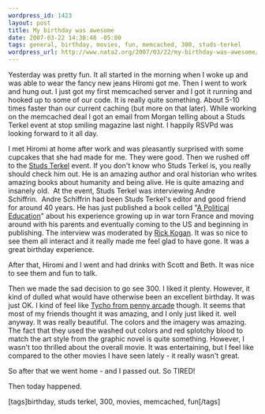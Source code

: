 ```yaml
--- 
wordpress_id: 1423
layout: post
title: My birthday was awesome
date: 2007-03-22 14:38:48 -05:00
tags: general, birthday, movies, fun, memcached, 300, studs-terkel
wordpress_url: http://www.nata2.org/2007/03/22/my-birthday-was-awesome/
---
```

<p>Yesterday was pretty fun. It all started in the morning when I woke up and was able to wear the fancy new jeans Hiromi got me. Then I went to work and hung out. I just got my first memcached server and I got it running and hooked up to some of our code. It is really quite something. About 5-10 times faster than our current caching (but more on that later). While working on the memcached deal I got an email from Morgan telling about a Studs Terkel event at stop smiling magazine last night. I happily RSVPd was looking forward to it all day. </p> <p>I met Hiromi at home after work and was pleasantly surprised with some cupcakes that she had made for me. They were good. Then we rushed off to the <a href="http://en.wikipedia.org/wiki/Studs_Terkel">Studs Terkel</a> event. If you don't know who Studs Terkel is, you really should check him out. He is an amazing author and oral historian who writes amazing books about humanity and being alive. He is quite amazing and insanely old.&nbsp; At the event, Studs Terkel was interviewing Andre Schiffrin.&nbsp;&nbsp;Andre Schiffrin had been Studs Terkel's editor and good friend for around 40 years. He has just published a book celled "<a href="http://www.amazon.com/Political-Education-Coming-Paris-York/dp/1933633158">A Political Education</a>" about his experience growing up in war torn&nbsp;France and moving around with his parents and eventually coming to the US and beginning in publishing. The interview was moderated by <a href="http://www.chicagotribune.com/features/columnists/chi-rickkogan,1,2337867.columnist?coll=chi-leisure-col&amp;ctrack=1&amp;cset=true">Rick Kogan</a>. It was so nice to see them all interact and it really made me feel glad to have gone. It was a great birthday experience. </p> <p>After that, Hiromi and I went and had drinks with Scott and Beth. It was nice to see them and fun to talk. </p> <p>Then we made the sad decision to go see 300. I liked it plenty. However, it kind of dulled what would have otherwise been an excellent birthday. It was just OK. I kind of feel like <a href="http://www.penny-arcade.com/comic/2007/03/21">Tycho from penny arcade</a> though. It seems that most of my friends thought it was amazing, and I only just liked it. well anyway. It was really beautiful. The colors and the imagery was amazing. The fact that they used the washed out colors and red splotchy blood to match the art style from the graphic novel is quite something. However, I wasn't too thrilled about the overall movie. It was entertaining, but I feel like compared to the other movies I have seen lately - it really wasn't great. </p> <p>So after that we went home - and I passed out. So TIRED!</p> <p>Then today happened.</p> <div class="wlWriterSmartContent" id="0767317B-992E-4b12-91E0-4F059A8CECA8:83e45c0e-25fc-4756-b796-f67266ae6e1d" contenteditable="false" style="padding-right: 0px; display: inline; padding-left: 0px; padding-bottom: 0px; margin: 0px; padding-top: 0px">[tags]birthday, studs terkel, 300, movies, memcached, fun[/tags]</div>
